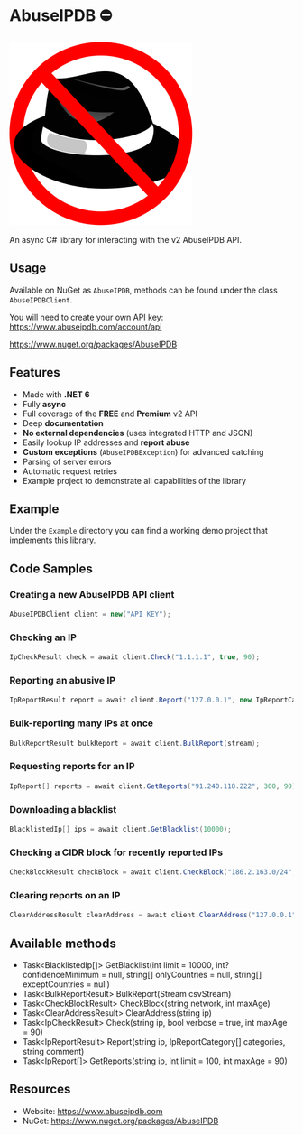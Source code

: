 ﻿# AbuseIPDB ⛔

![](https://raw.githubusercontent.com/actually-akac/AbuseIPDB/master/AbuseIPDB/icon.svg)

An async C# library for interacting with the v2 AbuseIPDB API.

## Usage
Available on NuGet as `AbuseIPDB`, methods can be found under the class `AbuseIPDBClient`.

You will need to create your own API key: https://www.abuseipdb.com/account/api

https://www.nuget.org/packages/AbuseIPDB

## Features
- Made with **.NET 6**
- Fully **async**
- Full coverage of the **FREE** and **Premium** v2 API
- Deep **documentation**
- **No external dependencies** (uses integrated HTTP and JSON)
- Easily lookup IP addresses and **report abuse**
- **Custom exceptions** (`AbuseIPDBException`) for advanced catching
- Parsing of server errors
- Automatic request retries
- Example project to demonstrate all capabilities of the library

## Example
Under the `Example` directory you can find a working demo project that implements this library.

## Code Samples

### Creating a new AbuseIPDB API client
```csharp
AbuseIPDBClient client = new("API KEY");
```

### Checking an IP
```csharp
IpCheckResult check = await client.Check("1.1.1.1", true, 90);
```

### Reporting an abusive IP
```csharp
IpReportResult report = await client.Report("127.0.0.1", new IpReportCategory[] { IpReportCategory.WebSpam, IpReportCategory.SSH }, "Test Report");
```

### Bulk-reporting many IPs at once
```csharp
BulkReportResult bulkReport = await client.BulkReport(stream);
```

### Requesting reports for an IP
```csharp
IpReport[] reports = await client.GetReports("91.240.118.222", 300, 90);
```

### Downloading a blacklist
```csharp
BlacklistedIp[] ips = await client.GetBlacklist(10000);
```

### Checking a CIDR block for recently reported IPs
```csharp
CheckBlockResult checkBlock = await client.CheckBlock("186.2.163.0/24", 30);
```

### Clearing reports on an IP
```csharp
ClearAddressResult clearAddress = await client.ClearAddress("127.0.0.1");
```

## Available methods
- Task\<BlacklistedIp[]> GetBlacklist(int limit = 10000, int? confidenceMinimum = null, string[] onlyCountries = null, string[] exceptCountries = null)
- Task\<BulkReportResult> BulkReport(Stream csvStream)
- Task\<CheckBlockResult> CheckBlock(string network, int maxAge)
- Task\<ClearAddressResult> ClearAddress(string ip)
- Task\<IpCheckResult> Check(string ip, bool verbose = true, int maxAge = 90)
- Task\<IpReportResult> Report(string ip, IpReportCategory[] categories, string comment)
- Task\<IpReport[]> GetReports(string ip, int limit = 100, int maxAge = 90)

## Resources
* Website: https://www.abuseipdb.com
* NuGet: https://www.nuget.org/packages/AbuseIPDB